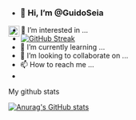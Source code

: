 - ### 👋 Hi, I’m @GuidoSeia
 

<a href="https://www.linkedin.com/in/guido-seia-99a6591a8/">
  <img align="left" alt="guidosei's LinkedIN" width="22px" src="https://raw.githubusercontent.com/peterthehan/peterthehan/master/assets/linkedin.svg" />
</a>

- 👀 I’m interested in ...
- [![GitHub Streak](https://streak-stats.demolab.com?user=guidoseia&theme=gruvbox_duo&hide_border=true)](https://git.io/streak-stats)
- 🌱 I’m currently learning ...
- 💞️ I’m looking to collaborate on ...
- 📫 How to reach me ...
- 
My github stats

[![Anurag's GitHub stats](https://github-readme-stats.vercel.app/api?username=guidoseia)](https://github.com/guidoseia/github-readme-stats)

<!---
GuidoSeia/GuidoSeia is a ✨ special ✨ repository because its `README.md` (this file) appears on your GitHub profile.
You can click the Preview link to take a look at your changes.
--->
